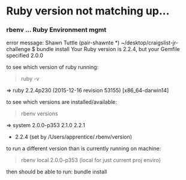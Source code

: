 # Ruby version not matching up...
### rbenv ... Ruby Environment mgmt

  error message:
  Shawn Tuttle (pair-shawnte *) ~/desktop/craigslist-jr-challenge
  $ bundle install
  Your Ruby version is 2.2.4, but your Gemfile specified 2.0.0

  to see which version of ruby running:
  > ruby -v

  => ruby 2.2.4p230 (2015-12-16 revision 53155) [x86_64-darwin14]

  to see which versions are installed/available:
  > rbenv versions

  =>
  system
  2.0.0-p353
  2.1.0
  2.2.1
  * 2.2.4 (set by /Users/apprentice/.rbenv/version)

  to run a different version than is currently running on machine:
  > rbenv local 2.0.0-p353     (local for just current proj enviro)

then should be able to run: bundle install
